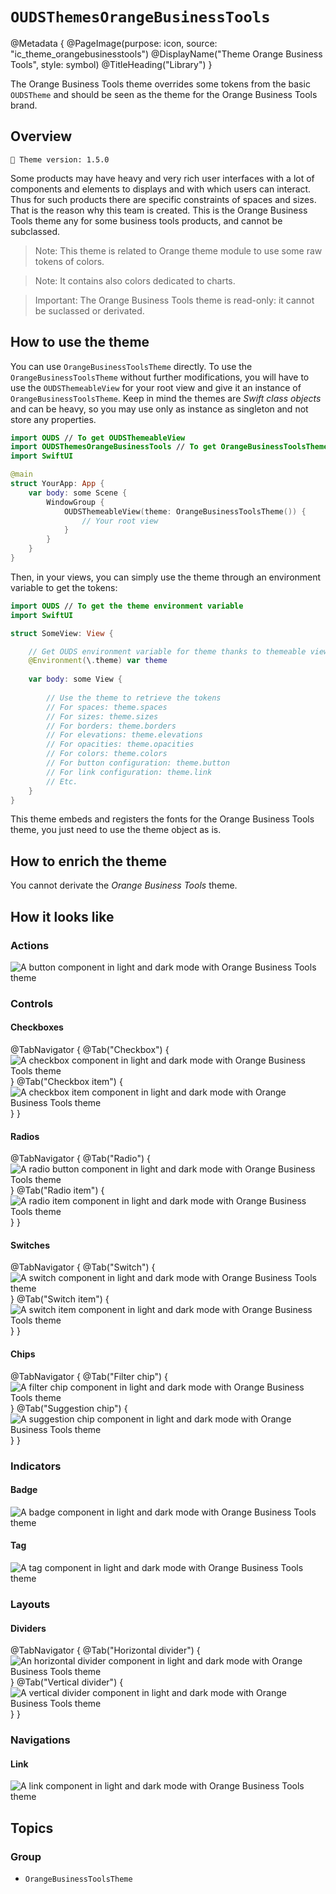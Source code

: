 # ``OUDSThemesOrangeBusinessTools``

@Metadata {
    @PageImage(purpose: icon, source: "ic_theme_orangebusinesstools")
    @DisplayName("Theme Orange Business Tools", style: symbol)
    @TitleHeading("Library")
}
<!-- 
Do not add @PageImage(purpose: card) because not managed for landing page of online doc.
See https://github.com/swiftlang/swift-docc/issues/1283
-->

The Orange Business Tools theme overrides some tokens from the basic `OUDSTheme` and should be seen as the theme for the Orange Business Tools brand.

## Overview

<!-- NOTE: Do not forget to update tokens version -->
```
🧬 Theme version: 1.5.0
```

Some products may have heavy and very rich user interfaces with a lot of components and elements to displays and
with which users can interact. Thus for such products there are specific constraints of spaces and sizes.
That is the reason why this team is created.
This is the Orange Business Tools theme any for some business tools products, and cannot be subclassed.

> Note: This theme is related to Orange theme module to use some raw tokens of colors.

> Note: It contains also colors dedicated to charts.

> Important: The Orange Business Tools theme is read-only: it cannot be suclassed or derivated.

## How to use the theme

You can use ``OrangeBusinessToolsTheme`` directly. To use the ``OrangeBusinessToolsTheme`` without further modifications, you will have to use the `OUDSThemeableView` for your root view and give it an instance of ``OrangeBusinessToolsTheme``. Keep in mind the themes are *Swift class objects* and can be heavy, so you may use only as instance as singleton and not store any properties.

```swift
import OUDS // To get OUDSThemeableView
import OUDSThemesOrangeBusinessTools // To get OrangeBusinessToolsTheme
import SwiftUI

@main
struct YourApp: App {
    var body: some Scene {
        WindowGroup {
            OUDSThemeableView(theme: OrangeBusinessToolsTheme()) {
                // Your root view
            }
        }
    }
}
```

Then, in your views, you can simply use the theme through an environment variable to get the tokens:

```swift
import OUDS // To get the theme environment variable
import SwiftUI

struct SomeView: View {

    // Get OUDS environment variable for theme thanks to themeable view
    @Environment(\.theme) var theme
    
    var body: some View {
        
        // Use the theme to retrieve the tokens
        // For spaces: theme.spaces
        // For sizes: theme.sizes
        // For borders: theme.borders
        // For elevations: theme.elevations
        // For opacities: theme.opacities
        // For colors: theme.colors
        // For button configuration: theme.button
        // For link configuration: theme.link
        // Etc.
    }
}
```

This theme embeds and registers the fonts for the Orange Business Tools theme, you just need to use the theme object as is.

## How to enrich the theme

You cannot derivate the *Orange Business Tools* theme.

## How it looks like
<!-- Use online images because stored in another Swift Package library and do not want to replicate assets -->

### Actions

![A button component in light and dark mode with Orange Business Tools theme](https://ios.unified-design-system.orange.com/images/OUDSComponents/component_button_enabled_strong_OrangeBusinessTools.png)

### Controls

#### Checkboxes

@TabNavigator {
    @Tab("Checkbox") {
        ![A checkbox component in light and dark mode with Orange Business Tools theme](https://ios.unified-design-system.orange.com/images/OUDSComponents/component_checkbox_enabled_selected_OrangeBusinessTools.png)        
    }
    @Tab("Checkbox item") {
        ![A checkbox item component in light and dark mode with Orange Business Tools theme](https://ios.unified-design-system.orange.com/images/OUDSComponents/component_checkbox_item_OrangeBusinessTools.png)
    }
}
<!-- Maybe not relevant to display checkbox picker -->

#### Radios

@TabNavigator {
    @Tab("Radio") {
        ![A radio button component in light and dark mode with Orange Business Tools theme](https://ios.unified-design-system.orange.com/images/OUDSComponents/component_radio_enabled_selected_OrangeBusinessTools.png)        
    }
    @Tab("Radio item") {
        ![A radio item component in light and dark mode with Orange Business Tools theme](https://ios.unified-design-system.orange.com/images/OUDSComponents/component_radioitem_enabled_selected_OrangeBusinessTools.png)
    }
}
<!-- Maybe not relevant to display radio picker -->

#### Switches

@TabNavigator {
    @Tab("Switch") {
        ![A switch component in light and dark mode with Orange Business Tools theme](https://ios.unified-design-system.orange.com/images/OUDSComponents/component_switch_enabled_selected_OrangeBusinessTools.png)        
    }
    @Tab("Switch item") {
        ![A switch item component in light and dark mode with Orange Business Tools theme](https://ios.unified-design-system.orange.com/images/OUDSComponents/component_switchitem_enabled_selected_OrangeBusinessTools.png)
    }
}

#### Chips

@TabNavigator {
    @Tab("Filter chip") {
        ![A filter chip component in light and dark mode with Orange Business Tools theme](https://ios.unified-design-system.orange.com/images/OUDSComponents/component_filterchip_text_enabled_OrangeBusinessTools.png)        
    }
    @Tab("Suggestion chip") {
        ![A suggestion chip component in light and dark mode with Orange Business Tools theme](https://ios.unified-design-system.orange.com/images/OUDSComponents/component_suggestionchip_text_icon_enabled_OrangeBusinessTools.png)
    }
}
<!-- Maybe not relevant to display chip picker -->

### Indicators

#### Badge

![A badge component in light and dark mode with Orange Business Tools theme](https://ios.unified-design-system.orange.com/images/OUDSComponents/component_badge_count_large_accent_OrangeBusinessTools.png)

#### Tag

![A tag component in light and dark mode with Orange Business Tools theme](https://ios.unified-design-system.orange.com/images/OUDSComponents/component_tag_bullet_emphasized_accent_rounded_default_OrangeBusinessTools.png)

### Layouts

<!-- Maybe not relevant to display colored surface -->

#### Dividers

@TabNavigator {
    @Tab("Horizontal divider") {
        ![An horizontal divider component in light and dark mode with Orange Business Tools theme](https://ios.unified-design-system.orange.com/images/OUDSComponents/component_horizontaldivider_OrangeBusinessTools.png)
    }
    @Tab("Vertical divider") {
        ![A vertical divider component in light and dark mode with Orange Business Tools theme](https://ios.unified-design-system.orange.com/images/OUDSComponents/component_verticaldivider_OrangeBusinessTools.png)
    }
}

### Navigations

#### Link

![A link component in light and dark mode with Orange Business Tools theme](https://ios.unified-design-system.orange.com/images/OUDSComponents/component_link_enabled_default_next_OrangeBusinessTools.png)

## Topics

### Group

- ``OrangeBusinessToolsTheme``
